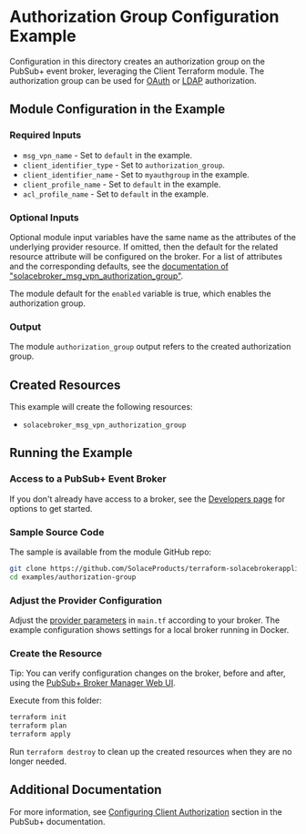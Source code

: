 # Authorization Group Configuration Example

Configuration in this directory creates an authorization group on the PubSub+ event broker, leveraging the Client Terraform module. The authorization group can be used for [OAuth](https://docs.solace.com/Security/Client-Authorization-Overview.htm#Authoriz2) or [LDAP](https://docs.solace.com/Security/Client-Authorization-Overview.htm#LDAP-Groups) authorization.

## Module Configuration in the Example

### Required Inputs

* `msg_vpn_name` - Set to `default` in the example.
* `client_identifier_type` - Set to `authorization_group`.
* `client_identifier_name` - Set to `myauthgroup` in the example.
* `client_profile_name` - Set to `default` in the example.
* `acl_profile_name` - Set to `default` in the example.

### Optional Inputs

Optional module input variables have the same name as the attributes of the underlying provider resource. If omitted, then the default for the related resource attribute will be configured on the broker. For a list of attributes and the corresponding defaults, see the [documentation of "solacebroker_msg_vpn_authorization_group"](https://registry.terraform.io/providers/SolaceProducts/solacebrokerappliance/latest/docs/resources/msg_vpn_authorization_group#optional).

The module default for the `enabled` variable is true, which enables the authorization group.

### Output

The module `authorization_group` output refers to the created authorization group.

## Created Resources

This example will create the following resources:

* `solacebroker_msg_vpn_authorization_group`

## Running the Example

### Access to a PubSub+ Event Broker

If you don't already have access to a broker, see the [Developers page](https://www.solace.dev/) for options to get started.

### Sample Source Code

The sample is available from the module GitHub repo:

```bash
git clone https://github.com/SolaceProducts/terraform-solacebrokerappliance-rest-delivery.git
cd examples/authorization-group
```

### Adjust the Provider Configuration

Adjust the [provider parameters](https://registry.terraform.io/providers/SolaceProducts/solacebrokerappliance/latest/docs#schema) in `main.tf` according to your broker. The example configuration shows settings for a local broker running in Docker.

### Create the Resource

Tip: You can verify configuration changes on the broker, before and after, using the [PubSub+ Broker Manager Web UI](https://docs.solace.com/Admin/Broker-Manager/PubSub-Manager-Overview.htm).

Execute from this folder:

```bash
terraform init
terraform plan
terraform apply
```

Run `terraform destroy` to clean up the created resources when they are no longer needed.

## Additional Documentation

For more information, see [Configuring Client Authorization](https://docs.solace.com/Security/Configuring-Client-Authorization.htm) section in the PubSub+ documentation.
